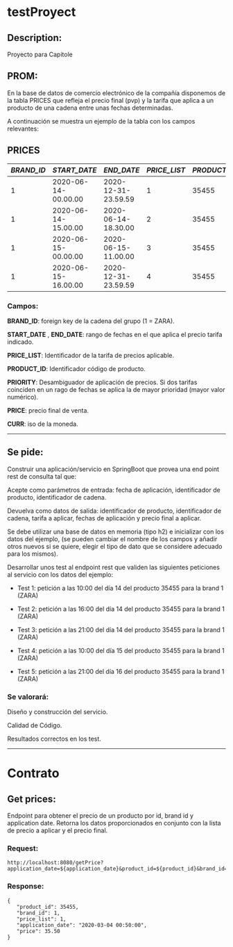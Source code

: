 # testProyect

## Description: 
Proyecto para Capitole

## PROM:
En la base de datos de comercio electrónico de la compañía disponemos de la tabla PRICES que refleja el precio final (pvp) y la tarifa que aplica a un producto de una cadena entre unas fechas determinadas.

A continuación se muestra un ejemplo de la tabla con los campos relevantes:

 

**PRICES**
-------
| _BRAND_ID_ |     _START_DATE_            | _END_DATE_              | _PRICE_LIST_    | _PRODUCT_ID_ | _PRIORITY_   |    _PRICE_  | _CURR_ |
|------------|-----------------------------|-------------------------|-----------------|--------------|--------------|-------------|--------|
| 1          |       2020-06-14-00.00.00   | 2020-12-31-23.59.59     |    1            | 35455        |        0     |    35.50    |   EUR  |
| 1          |       2020-06-14-15.00.00   | 2020-06-14-18.30.00     |    2            | 35455        |        1     |    25.45    |   EUR  |
| 1          |       2020-06-15-00.00.00   | 2020-06-15-11.00.00     |    3            | 35455        |        1     |    30.50    |   EUR  |
| 1          |       2020-06-15-16.00.00   | 2020-12-31-23.59.59     |    4            | 35455        |        1     |    38.95    |   EUR  |

 

### Campos: 

**BRAND_ID**: foreign key de la cadena del grupo (1 = ZARA).

**START_DATE** , **END_DATE**: rango de fechas en el que aplica el precio tarifa indicado.

**PRICE_LIST**: Identificador de la tarifa de precios aplicable.

**PRODUCT_ID**: Identificador código de producto.

**PRIORITY**: Desambiguador de aplicación de precios. Si dos tarifas coinciden en un rago de fechas se aplica la de mayor prioridad (mayor valor numérico).

**PRICE**: precio final de venta.

**CURR**: iso de la moneda.

--- 

## Se pide:

Construir una aplicación/servicio en SpringBoot que provea una end point rest de consulta  tal que:
 
Acepte como parámetros de entrada: fecha de aplicación, identificador de producto, identificador de cadena.

Devuelva como datos de salida: identificador de producto, identificador de cadena, tarifa a aplicar, fechas de aplicación y precio final a aplicar.
 
Se debe utilizar una base de datos en memoria (tipo h2) e inicializar con los datos del ejemplo, (se pueden cambiar el nombre de los campos y añadir otros nuevos si se quiere, elegir el tipo de dato que se considere adecuado para los mismos).

              

Desarrollar unos test al endpoint rest que  validen las siguientes peticiones al servicio con los datos del ejemplo:
                                                                                       

- Test 1: petición a las 10:00 del día 14 del producto 35455   para la brand 1 (ZARA)

- Test 2: petición a las 16:00 del día 14 del producto 35455   para la brand 1 (ZARA)

- Test 3: petición a las 21:00 del día 14 del producto 35455   para la brand 1 (ZARA)

- Test 4: petición a las 10:00 del día 15 del producto 35455   para la brand 1 (ZARA)

- Test 5: petición a las 21:00 del día 16 del producto 35455   para la brand 1 (ZARA)

 

 

### Se valorará:

Diseño y construcción del servicio.

Calidad de Código.

Resultados correctos en los test.


----

# Contrato

## Get prices:

Endpoint para obtener el precio de un producto por id, brand id y application date. Retorna los datos proporcionados en conjunto con la lista de precio a aplicar y el precio final.

### Request:
 
  ```
 http://localhost:8080/getPrice?application_date=${application_date}&product_id=${product_id}&brand_id=${brand_id}
 ```

### Response:
 ```
{
    "product_id": 35455,
    "brand_id": 1,
    "price_list": 1,
    "application_date": "2020-03-04 00:50:00",
    "price": 35.50
}
 ```
